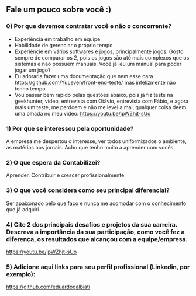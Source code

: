 
## Fale um pouco sobre você :)

### 0) Por que devemos contratar você e não o concorrente?
* Experiência em trabalho em equipe
* Habilidade de gerenciar o próprio tempo
* Experiêncie em vários softwares e jogos, principalmente jogos. Gosto sempre de comparar os 2, pois os jogos são até mais complexos que os sistemas e não possuem manuais. Você já leu um manual para poder jogar um jogo?
* Eu adoraria fazer uma documentação que nem esse cara https://github.com/YuLeven/front-end-teste/ mas infelizmente não tenho tempo
* Vou passar bem rápido pelas questões abaixo, pois já fiz teste na geekhunter, vídeo, entrevista com Otávio, entrevista com Fábio, e agora mais um teste, me perdoem e não me level a mal, qualquer coisa deem uma olhada no meu vídeo:
https://youtu.be/jpWZhjt-sUo


### 1) Por que se interessou pela oportunidade? 
A empresa me despertou o interesse, ver todos uniformizados o ambiente, as matérias nos jornais. Acho que tenho muito a aprender com vocês.

### 2) O que espera da Contabilizei? 
Aprender, Contribuir e crescer profissionalmente

### 3) O que você considera como seu principal diferencial?
Ser apaixonado pelo que faço e nunca me acomodar com o conhecimento que já adquiri
 
### 4) Cite 2 dos principais desafios e projetos da sua carreira. Descreva a importância da sua participação, como você fez a diferença, os resultados que alcançou com a equipe/empresa.
https://youtu.be/jpWZhjt-sUo

### 5) Adicione aqui links para seu perfil profissional (Linkedin, por exemplo):
https://github.com/eduardogalbiati
